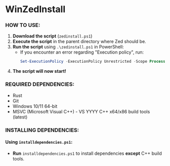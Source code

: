 # WinZedInstall

### HOW TO USE:

1. **Download the script** (`zedinstall.ps1`)
2. **Execute the script** in the parent directory where Zed should be.
3. **Run the script** using `.\zedinstall.ps1` in PowerShell:
   - If you encounter an error regarding "Execution policy", run:
     ```powershell
     Set-ExecutionPolicy -ExecutionPolicy Unrestricted -Scope Process
     ```
4. **The script will now start!**

### REQUIRED DEPENDENCIES:

- Rust
- Git
- Windows 10/11 64-bit
- MSVC (Microsoft Visual C++) - VS YYYY C++ x64/x86 build tools (latest)

### INSTALLING DEPENDENCIES:

#### Using `installdependencies.ps1`:

- **Run** `installdependencies.ps1` to install dependencies **except** C++ build tools.
